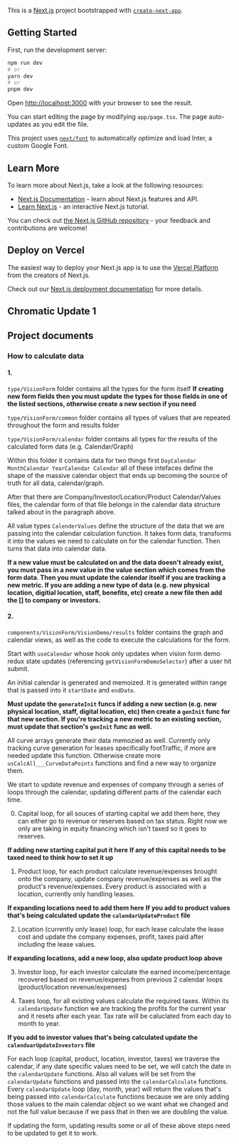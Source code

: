 This is a [Next.js](https://nextjs.org/) project bootstrapped with [`create-next-app`](https://github.com/vercel/next.js/tree/canary/packages/create-next-app).

## Getting Started

First, run the development server:

```bash
npm run dev
# or
yarn dev
# or
pnpm dev
```

Open [http://localhost:3000](http://localhost:3000) with your browser to see the result.

You can start editing the page by modifying `app/page.tsx`. The page auto-updates as you edit the file.

This project uses [`next/font`](https://nextjs.org/docs/basic-features/font-optimization) to automatically optimize and load Inter, a custom Google Font.

## Learn More

To learn more about Next.js, take a look at the following resources:

- [Next.js Documentation](https://nextjs.org/docs) - learn about Next.js features and API.
- [Learn Next.js](https://nextjs.org/learn) - an interactive Next.js tutorial.

You can check out [the Next.js GitHub repository](https://github.com/vercel/next.js/) - your feedback and contributions are welcome!

## Deploy on Vercel

The easiest way to deploy your Next.js app is to use the [Vercel Platform](https://vercel.com/new?utm_medium=default-template&filter=next.js&utm_source=create-next-app&utm_campaign=create-next-app-readme) from the creators of Next.js.

Check out our [Next.js deployment documentation](https://nextjs.org/docs/deployment) for more details.

## Chromatic Update 1

## Project documents

### How to calculate data

#### 1.

`type/VisionForm` folder contains all the types for the form itself
**If creating new form fields then you must update the types for those fields in one of the listed sections, otherwise create a new section if you need**

`type/VisionForm/common` folder contains all types of values that are repeated throughout the form and results folder

`type/VisionForm/calendar` folder contains all types for the results of the calculated form data (e.g. Calendar/Graph)

Within this folder it contains data for two things first `DayCalendar MonthCalendar YearCalendar Calendar` all of these intefaces define the shape of the massive calendar object that ends up becoming the source of truth for all data, calendar/graph.

After that there are Company/Investor/Location/Product Calendar/Values files, the calendar form of that file belongs in the calendar data structure talked about in the paragraph above.

All value types `CalenderValues` define the structure of the data that we are passing into the calendar calculation function. It takes form data, transforms it into the values we need to calculate on for the calendar function. Then turns that data into calendar data.

**If a new value must be calculated on and the data doesn't already exist, you must pass in a new value in the value section which comes from the form data. Then you must update the calendar itself if you are tracking a new metric. If you are adding a new type of data (e.g. new physical location, digitial location, staff, benefits, etc) create a new file then add the [] to company or investors.**

#### 2.

`components/VisionForm/VisionDemo/results` folder contains the graph and calendar views, as well as the code to execute the calculations for the form.

Start with `useCalendar` whose hook only updates when vision form demo redux state updates (referencing `getVisionFormDemoSelector`) after a user hit submit.

An initial calendar is generated and memoized. It is generated within range that is passed into it `startDate` and `endDate`.

**Must update the `generateInit` funcs if adding a new section (e.g. new physical location, staff, digital location, etc) then create a `genInit` func for that new section. If you're tracking a new metric to an existing section, must update that section's `genInit` func as well.**

All curve arrays generate their data memozied as well. Currently only tracking curve generation for leases specifically footTraffic, if more are needed update this function. Otherwise create more `usCalcAll___CurveDataPoints` functions and find a new way to organize them.

We start to update revenue and expenses of company through a series of loops through the calendar, updating different parts of the calendar each time.

0. Capital loop, for all souces of starting capital we add them here, they can either go to revenue or reserves based on tax status. Right now we only are taking in equity financing which isn't taxed so it goes to reserves.

**If adding new starting capital put it here**
**If any of this capital needs to be taxed need to think how to set it up**

1. Product loop, for each product calculate revenue/expenses brought onto the company, update company revenue/expenses as well as the product's revenue/expenses. Every product is associated with a location, currently only handling leases.

**If expanding locations need to add them here**
**If you add to product values that's being calculated update the `calendarUpdateProduct` file**

2. Location (currently only lease) loop, for each lease calculate the lease cost and update the company expenses, profit, taxes paid after including the lease values.

**If expanding locations, add a new loop, also update product loop above**

3. Investor loop, for each investor calculate the earned income/percentage recovered based on revenue/expenes from previous 2 calendar loops (product/location revenue/expenses)

4. Taxes loop, for all existing values calculate the required taxes. Within its `calendarUpdate` function we are tracking the profits for the current year and it resets after each year. Tax rate will be caluclated from each day to month to year.

**If you add to investor values that's being calculated update the `calenduarUpdateInvestors` file**

For each loop (capital, product, location, investor, taxes) we traverse the calendar, if any date specific values need to be set, we will catch the date in the `calendarUpdate` functions. Also all values will be set from the `calendarUpdate` functions and passed into the `calendarCalculate` functions. Every `calendarUpdate` loop (day, month, year) will return the values that's being passed into `calendarCalculate` functions because we are only adding those values to the main calendar object so we want what we changed and not the full value because if we pass that in then we are doubling the value.

If updating the form, updating results some or all of these above steps need to be updated to get it to work.
